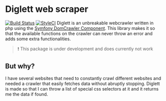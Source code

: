 # Diglett web scraper 
[![Build Status](https://travis-ci.org/jerodev/diglett.svg?branch=master)](https://travis-ci.org/jerodev/diglett) [![StyleCI](https://github.styleci.io/repos/151305583/shield?branch=master)](https://github.styleci.io/repos/151305583)
Diglett is an unbreakable webcrawler written in php using the [Symfony DomCrawler Component](https://symfony.com/doc/current/components/dom_crawler.html). This library makes it so that the available functions on the crawler can never throw an error and adds some extra functionalities.

> :exclamation: This package is under development and does currently not work

## But why?
I have several websites that need to constantly crawl different websites and needed a crawler that easily fetches data without abruptly stopping. Diglett is made so that I can throw a list of special css selectors at it and it returns me the data if found.
